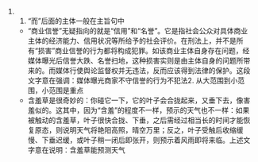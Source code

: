 1. 1. “而”后面的主体一般在主旨句中
    - “商业信誉”无疑指向的就是“信用”和“名誉”。它是指社会公众对具体商业主体的经济能力、信用状况等所给予的社会评价。在刑法上，并不是所有“损害”商业信誉的行为都将构成犯罪。如该商业主体自身存在问题，经媒体曝光后信誉大跌、名誉扫地，这种损害实则是由主体自身的问题所带来的。而媒体行使舆论监督权并无违法，反而应该得到法律的保护。这段文字意在强调：媒体曝光商家不守信誉的行为不犯法2. 从大范围到小范围，小范围是重点
    - 含羞草是很奇妙的：你碰它一下，它的叶子会合拢起来，又垂下去，像害羞似的。这其中，因为“含羞”的程度不一样，预示的天气也不一样：如果被触动的含羞草，叶子很快合拢、下垂，之后需经过相当长的时间才能恢复原态，则说明天气将艳阳高照，晴空万里；反之，叶子受触后收缩缓慢、下垂迟缓，或叶子稍一闭后即张开，则预示着风雨即将来临。上述文字意在说明：含羞草能预测天气
